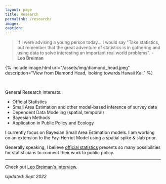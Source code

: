 ```yaml
---
layout: page
title: Research
permalink: /research/
image:
caption:
---
```



> If I were advising a young person today... I would say "Take statistics, but remember that the great adventure of statistics is in gathering and using data to solve interesting an important real world problems".  - **Leo Breiman**

{% include image.html url="/assets/img/diamond_head.jpeg" description="View from Diamond Head, looking towards Hawaii Kai." %}

<br />

General Research Interests:

* Official Statistics 
* Small Area Estimation and other model-based inference of survey data
* Dependent Data Modeling (spatial, temporal)
* Bayesian Methods
* Application in Public Policy and Ecology

I currently focus on Bayesian Small Area Estimation models. I am working on an extension to the Fay-Herriot Model using a spatial spike & slab prior.

Generally speaking, I believe [official statistics](https://en.wikipedia.org/wiki/Official_statistics) presents so many possibilities for statisticians to connect their work to public policy.


***

Check out [Leo Breiman's Interview](https://projecteuclid.org/download/pdf_1/euclid.ss/1009213290).

*Updated: Sept 2022*
